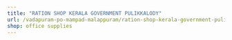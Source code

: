 ```yaml
---
title: "RATION SHOP KERALA GOVERNMENT PULIKKALODY"
url: /vadapuram-po-mampad-malappuram/ration-shop-kerala-government-pulikkalody/
shop: office supplies
---
```

